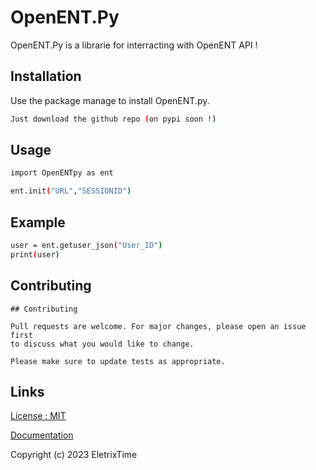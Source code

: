 # OpenENT.Py

OpenENT.Py is a librarie for interracting with OpenENT API !

## Installation

Use the package manage to install OpenENT.py.

```bash
Just download the github repo (on pypi soon !)
```

## Usage

```Bash
import OpenENTpy as ent

ent.init("URL","SESSIONID")
```

## Example
```Bash
user = ent.getuser_json("User_ID")
print(user)
```
## Contributing

```
## Contributing

Pull requests are welcome. For major changes, please open an issue first
to discuss what you would like to change.

Please make sure to update tests as appropriate.
```

## Links

[License : MIT](https://choosealicense.com/licenses/mit/)

[Documentation](soon)




Copyright (c) 2023 EletrixTime
